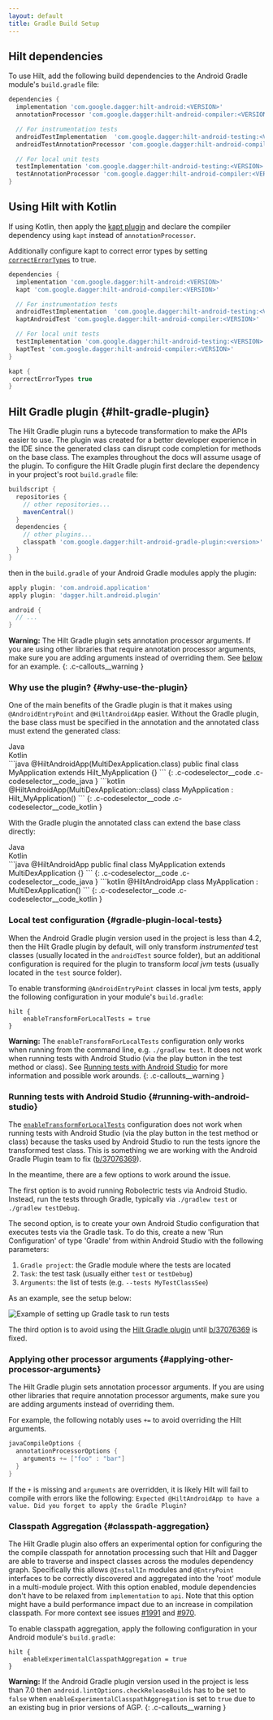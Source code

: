 ```yaml
---
layout: default
title: Gradle Build Setup
---
```


## Hilt dependencies

To use Hilt, add the following build dependencies to the Android Gradle module's
`build.gradle` file:

```groovy
dependencies {
  implementation 'com.google.dagger:hilt-android:<VERSION>'
  annotationProcessor 'com.google.dagger:hilt-android-compiler:<VERSION>'

  // For instrumentation tests
  androidTestImplementation  'com.google.dagger:hilt-android-testing:<VERSION>'
  androidTestAnnotationProcessor 'com.google.dagger:hilt-android-compiler:<VERSION>'

  // For local unit tests
  testImplementation 'com.google.dagger:hilt-android-testing:<VERSION>'
  testAnnotationProcessor 'com.google.dagger:hilt-android-compiler:<VERSION>'
}
```

## Using Hilt with Kotlin

If using Kotlin, then apply the
[kapt plugin](https://kotlinlang.org/docs/reference/kapt.html) and declare the
compiler dependency using `kapt` instead of `annotationProcessor`.

Additionally configure kapt to correct error types by setting
[`correctErrorTypes`](https://kotlinlang.org/docs/reference/kapt.html#non-existent-type-correction)
to true.

```groovy
dependencies {
  implementation 'com.google.dagger:hilt-android:<VERSION>'
  kapt 'com.google.dagger:hilt-android-compiler:<VERSION>'

  // For instrumentation tests
  androidTestImplementation  'com.google.dagger:hilt-android-testing:<VERSION>'
  kaptAndroidTest 'com.google.dagger:hilt-android-compiler:<VERSION>'

  // For local unit tests
  testImplementation 'com.google.dagger:hilt-android-testing:<VERSION>'
  kaptTest 'com.google.dagger:hilt-android-compiler:<VERSION>'
}

kapt {
 correctErrorTypes true
}
```

## Hilt Gradle plugin {#hilt-gradle-plugin}

The Hilt Gradle plugin runs a bytecode transformation to make the APIs easier to
use. The plugin was created for a better developer experience in the IDE since
the generated class can disrupt code completion for methods on the base class.
The examples throughout the docs will assume usage of the plugin. To configure
the Hilt Gradle plugin first declare the dependency in your project's root
`build.gradle` file:

<!-- TODO(user): Add .kts (kotlin scripting) code blocks. -->

```groovy
buildscript {
  repositories {
    // other repositories...
    mavenCentral()
  }
  dependencies {
    // other plugins...
    classpath 'com.google.dagger:hilt-android-gradle-plugin:<version>'
  }
}
```

then in the `build.gradle` of your Android Gradle modules apply the plugin:

```groovy
apply plugin: 'com.android.application'
apply plugin: 'dagger.hilt.android.plugin'

android {
  // ...
}
```

**Warning:** The Hilt Gradle plugin sets annotation processor arguments. If you
are using other libraries that require annotation processor arguments, make sure
you are adding arguments instead of overriding them. See
[below](#applying-other-processor-arguments) for an example.
{: .c-callouts__warning }

### Why use the plugin? {#why-use-the-plugin}

One of the main benefits of the Gradle plugin is that it makes using
`@AndroidEntryPoint` and `@HiltAndroidApp` easier. Without the Gradle plugin,
the base class must be specified in the annotation and the annotated class must
extend the generated class:

<div class="c-codeselector__button c-codeselector__button_java">Java</div>
<div class="c-codeselector__button c-codeselector__button_kotlin">Kotlin</div>
```java
@HiltAndroidApp(MultiDexApplication.class)
public final class MyApplication extends Hilt_MyApplication {}
```
{: .c-codeselector__code .c-codeselector__code_java }
```kotlin
@HiltAndroidApp(MultiDexApplication::class)
class MyApplication : Hilt_MyApplication()
```
{: .c-codeselector__code .c-codeselector__code_kotlin }

With the Gradle plugin the annotated class can extend the base class directly:

<div class="c-codeselector__button c-codeselector__button_java">Java</div>
<div class="c-codeselector__button c-codeselector__button_kotlin">Kotlin</div>
```java
@HiltAndroidApp
public final class MyApplication extends MultiDexApplication {}
```
{: .c-codeselector__code .c-codeselector__code_java }
```kotlin
@HiltAndroidApp
class MyApplication : MultiDexApplication()
```
{: .c-codeselector__code .c-codeselector__code_kotlin }

### Local test configuration {#gradle-plugin-local-tests}

When the Android Gradle plugin version used in the project is less than 4.2,
then the Hilt Gradle plugin by default, will only transform *instrumented* test
classes (usually located in the `androidTest` source folder), but an additional
configuration is required for the plugin to transform *local jvm* tests (usually
located in the `test` source folder).

To enable transforming `@AndroidEntryPoint` classes in local jvm tests, apply
the following configuration in your module's `build.gradle`:

```
hilt {
    enableTransformForLocalTests = true
}
```

**Warning:** The `enableTransformForLocalTests` configuration only works when
running from the command line, e.g. `./gradlew test`. It does not work when
running tests with Android Studio (via the play button in the test method or
class). See [Running tests with Android Studio](#running-with-android-studio)
for more information and possible work arounds.
{: .c-callouts__warning }

### Running tests with Android Studio {#running-with-android-studio}

The [`enableTransformForLocalTests`](#gradle-plugin-local-tests) configuration
does not work when running tests with Android Studio (via the play button in the
test method or class) because the tasks used by Android Studio to run the tests
ignore the transformed test class. This is something we are working with the
Android Gradle Plugin team to fix
([b/37076369](https://issuetracker.google.com/37076369)).

In the meantime, there are a few options to work around the issue.

The first option is to avoid running Robolectric tests via Android Studio.
Instead, run the tests through Gradle, typically via `./gradlew test` or
`./gradlew testDebug`.

The second option, is to create your own Android Studio configuration that
executes tests via the Gradle task. To do this, create a new 'Run Configuration'
of type 'Gradle' from within Android Studio with the following parameters:

  1. `Gradle project`: the Gradle module where the tests are located
  2. `Task`: the test task (usually either `test` or `testDebug`)
  3. `Arguments`: the list of tests (e.g. `--tests MyTestClassSee`)

As an example, see the setup below:

![Example of setting up Gradle task to run tests](robolectric-test-configuration.jpg)

The third option is to avoid using the [Hilt Gradle plugin](#hilt-gradle-plugin)
until [b/37076369](https://issuetracker.google.com/37076369) is fixed.

### Applying other processor arguments {#applying-other-processor-arguments}

The Hilt Gradle plugin sets annotation processor arguments. If you are using
other libraries that require annotation processor arguments, make sure you are
adding arguments instead of overriding them.

For example, the following notably uses `+=` to avoid overriding the Hilt
arguments.

```groovy
javaCompileOptions {
  annotationProcessorOptions {
    arguments += ["foo" : "bar"]
  }
}
```

If the `+` is missing and `arguments` are overridden, it is likely Hilt will
fail to compile with errors like the following: `Expected @HiltAndroidApp to
have a value. Did you forget to apply the Gradle Plugin?`

### Classpath Aggregation {#classpath-aggregation}

The Hilt Gradle plugin also offers an experimental option for configuring the
the compile classpath for annotation processing such that Hilt and Dagger are
able to traverse and inspect classes across the modules dependency graph.
Specifically this allows `@InstallIn` modules and `@EntryPoint` interfaces to
be correctly discovered and aggregated into the 'root' module in a multi-module
project. With this option enabled, module dependencies don't have to be
relaxed from `implementation`  to `api`. Note that this option might have a
build performance impact due to an increase in compilation classpath.
For more context see issues
[#1991](https://github.com/google/dagger/issues/1991) and
[#970](https://github.com/google/dagger/issues/970).

To enable classpath aggregation, apply the following configuration in your
Android module's `build.gradle`:

```
hilt {
    enableExperimentalClasspathAggregation = true
}
```

**Warning:** If the Android Gradle plugin version used in the project is less
than 7.0 then `android.lintOptions.checkReleaseBuilds` has to be set to `false`
when `enableExperimentalClasspathAggregation` is set to `true` due to an
existing bug in prior versions of AGP.
{: .c-callouts__warning }

